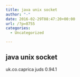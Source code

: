 ```yaml
---
title: java unix socket
author: "-"
date: 2016-02-29T08:47:20+00:00
url: /?p=8755
categories:
  - Uncategorized

---
```

## java unix socket
<dependency>
   <groupId>uk.co.caprica</groupId>
   juds</artifactId>
   <version>0.94.1</version>
</dependency>

